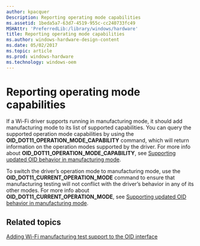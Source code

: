 ```yaml
---
author: kpacquer
Description: Reporting operating mode capabilities
ms.assetid: 1beda5a7-63d7-4519-955c-cc240733fc49
MSHAttr: 'PreferredLib:/library/windows/hardware'
title: Reporting operating mode capabilities
ms.author: windows-hardware-design-content
ms.date: 05/02/2017
ms.topic: article
ms.prod: windows-hardware
ms.technology: windows-oem
---
```


# Reporting operating mode capabilities


If a Wi-Fi driver supports running in manufacturing mode, it should add manufacturing mode to its list of supported capabilities. You can query the supported operation mode capabilities by using the **OID\_DOT11\_OPERATION\_MODE\_CAPABILITY** command, which will return information on the operation modes supported by the driver. For more info about **OID\_DOT11\_OPERATION\_MODE\_CAPABILITY**, see [Supporting updated OID behavior in manufacturing mode](supporting-updated-oid-behavior-in-manufacturing-mode.md).

To switch the driver’s operation mode to manufacturing mode, use the **OID\_DOT11\_CURRENT\_OPERATION\_MODE** command to ensure that manufacturing testing will not conflict with the driver’s behavior in any of its other modes. For more info about **OID\_DOT11\_CURRENT\_OPERATION\_MODE**, see [Supporting updated OID behavior in manufacturing mode](supporting-updated-oid-behavior-in-manufacturing-mode.md).

## <span id="related_topics"></span>Related topics


[Adding Wi-Fi manufacturing test support to the OID interface](adding-wi-fi-manufacturing-test-support-to-the-oid-interface.md)

 

 






